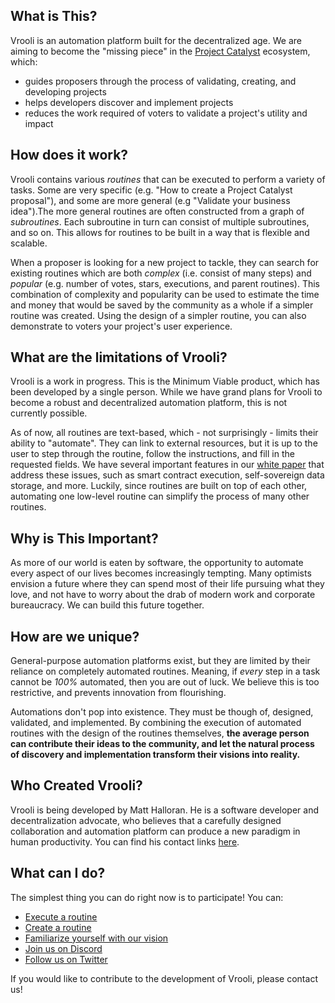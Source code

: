 ## What is This?
Vrooli is an automation platform built for the decentralized age. We are aiming to become the "missing piece" in the [Project Catalyst](https://matthalloran8.medium.com/the-next-generation-of-global-collaboration-a4839766e29e) ecosystem, which:  
- guides proposers through the process of validating, creating, and developing projects  
- helps developers discover and implement projects
- reduces the work required of voters to validate a project's utility and impact


## How does it work?
Vrooli contains various *routines* that can be executed to perform a variety of tasks. Some are very specific (e.g. "How to create a Project Catalyst proposal"), and some are more general (e.g "Validate your business idea").The more general routines are often constructed from a graph of *subroutines*. Each subroutine in turn can consist of multiple subroutines, and so on. This allows for routines to be built in a way that is flexible and scalable.

When a proposer is looking for a new project to tackle, they can search for existing routines which are both *complex* (i.e. consist of many steps) and *popular* (e.g. number of votes, stars, executions, and parent routines). This combination of complexity and popularity can be used to estimate the time and money that would be saved by the community as a whole if a simpler routine was created. Using the design of a simpler routine, you can also demonstrate to voters your project's user experience.


## What are the limitations of Vrooli?
Vrooli is a work in progress. This is the Minimum Viable product, which has been developed by a single person. While we have grand plans for Vrooli to become a robust and decentralized automation platform, this is not currently possible.

As of now, all routines are text-based, which - not surprisingly - limits their ability to "automate". They can link to external resources, but it is up to the user to step through the routine, follow the instructions, and fill in the requested fields. 
We have several important features in our [white paper](https://docs.google.com/document/d/1zHYdjAyy01SSFZX0O-YnZicef7t6sr1leOFnynQQOx4/edit) that address these issues, such as smart contract execution, self-sovereign data storage, and more. Luckily, since routines are built on top of each other, automating one low-level routine can simplify the process of many other routines. 


## Why is This Important?
As more of our world is eaten by software, the opportunity to automate every aspect of our lives becomes increasingly tempting. Many optimists envision a future where they can spend most of their life pursuing what they love, and not have to worry about the drab of modern work and corporate bureaucracy. We can build this future together.


## How are we unique?
General-purpose automation platforms exist, but they are limited by their reliance on completely automated routines. Meaning, if *every* step in a task cannot be *100%* automated, then you are out of luck. We believe this is too restrictive, and prevents innovation from flourishing.

Automations don't pop into existence. They must be though of, designed, validated, and implemented. By combining the execution of automated routines with the design of the routines themselves, **the average person can contribute their ideas to the community, and let the natural process of discovery and implementation transform their visions into reality.**


## Who Created Vrooli?
Vrooli is being developed by Matt Halloran. He is a software developer and decentralization advocate, who believes that a carefully designed collaboration and automation platform can produce a new paradigm in human productivity. You can find his contact links [here](https://matthalloran.info).


## What can I do?
The simplest thing you can do right now is to participate! You can:
- [Execute a routine](https://app.vrooli.com/search/routine)
- [Create a routine](https://app.vrooli.com/create/routine)
- [Familiarize yourself with our vision](https://docs.google.com/document/d/1zHYdjAyy01SSFZX0O-YnZicef7t6sr1leOFnynQQOx4/edit)
- [Join us on Discord](https://discord.gg/WTGNukDQ)
- [Follow us on Twitter](https://twitter.com/VrooliOfficial)

If you would like to contribute to the development of Vrooli, please contact us!
